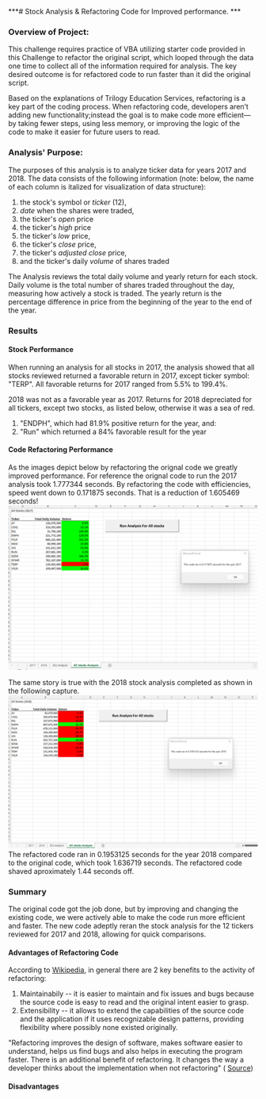 ***# Stock Analysis & Refactoring Code for Improved performance.  ***

### Overview of Project:
This challenge requires practice of VBA utilizing starter code provided in this Challenge to refactor the original script, which looped through the data one time to collect all of the information required for analysis. The key desired outcome is for refactored code to run faster than it did the original script.

Based on the explanations of Trilogy Education Services, refactoring is a key part of the coding process. When refactoring code, developers aren’t adding new functionality;instead the goal is to make code more efficient—by taking fewer steps, using less memory, or improving the logic of the code to make it easier for future users to read. 

### Analysis' Purpose:

The purposes of this analysis is to analyze ticker data for years 2017 and 2018.  The data consists of the following information (note: below, the name of each column is italized for visualization of data structure):
1. the stock's symbol or _ticker_ (12), 
2. _date_ when the shares were traded, 
4. the ticker's _open_ price
5. the ticker's  _high_ price
7. the ticker's _low_ price, 
9. the ticker's _close_ price, 
10. the ticker's _adjusted close_ price, 
11. and the ticker's daily _volume_ of shares traded

The Analysis reviews the total daily volume and yearly return for each stock. Daily volume is the total number of shares traded throughout the day, measuring how actively a stock is traded. The yearly return is the percentage difference in price from the beginning of the year to the end of the year.

### Results

#### Stock Performance

When running an analysis for all stocks in 2017, the analysis showed that all stocks reviewed returned a favorable return in 2017, except ticker symbol: "TERP".    All favorable returns for 2017 ranged from 5.5% to 199.4%.  

2018 was not as a favorable year as 2017.  Returns for 2018 depreciated for all tickers, except two stocks, as listed below, otherwise it was a sea of red.  
1. "ENDPH", which had 81.9% positive return for the year, and:
2. "Run" which returned a 84% favorable result for the year

#### Code Refactoring Performance

As the images depict below by refactoring the orignal code we greatly improved performance.  For reference the orignal code to run the 2017 analysis took 1.777344 seconds.  By refactoring the code with efficiencies, speed went down to 0.171875 seconds.  That is a reduction of 1.605469 seconds!
![This is an image](https://github.com/Juligi/Stock_Analysis/blob/main/Resources/VBA_Challenge_2017.png)

The same story is true with the 2018 stock analysis completed as shown in the following capture. ![This is an image](https://github.com/Juligi/Stock_Analysis/blob/main/Resources/VBA_Challenge_2018.png) The refactored code ran in 0.1953125 seconds for the year 2018 compared to the original code, which took 1.636719 seconds.  The refactored code shaved aproximately 1.44 seconds off. 

### Summary

The original code got the job done, but by improving and changing the existing code, we were actively able to make the code run more efficient and faster.  The new code adeptly reran the stock analysis for the 12 tickers reviewed for 2017 and 2018, allowing for quick comparisons.     

#### Advantages of Refactoring Code

According to [Wikipedia](https://en.wikipedia.org/wiki/Code_refactoring#:~:text=In%20computer%20programming%20and%20software,without%20changing%20its%20external%20behavior.), in general there are 2 key benefits to the activity of refactoring:
1. Maintainabily -- it is easier to maintain and fix issues and bugs because the source code is easy to read and the original intent easier to grasp.  
2. Extensibility -- it allows to extend the capabilities of the source code and the application if it uses recognizable design patterns, providing flexibility where possibly none existed originally.  

"Refactoring improves the design of software, makes software easier to understand, helps us find bugs and also helps in executing the program faster. There is an additional benefit of refactoring. It changes the way a developer thinks about the implementation when not refactoring" ( [Source](https://aip.scitation.org/doi/abs/10.1063/1.3516393?journalCode=apc#:~:text=Refactoring%20improves%20the%20design%20of,the%20implementation%20when%20not%20refactoring.))

#### Disadvantages
